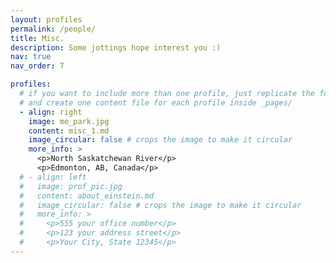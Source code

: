 ```yaml
---
layout: profiles
permalink: /people/
title: Misc.
description: Some jottings hope interest you :)  
nav: true
nav_order: 7

profiles:
  # if you want to include more than one profile, just replicate the following block
  # and create one content file for each profile inside _pages/
  - align: right
    image: me_park.jpg
    content: misc_1.md
    image_circular: false # crops the image to make it circular
    more_info: >
      <p>North Saskatchewan River</p>
      <p>Edmonton, AB, Canada</p>
  # - align: left
  #   image: prof_pic.jpg
  #   content: about_einstein.md
  #   image_circular: false # crops the image to make it circular
  #   more_info: >
  #     <p>555 your office number</p>
  #     <p>123 your address street</p>
  #     <p>Your City, State 12345</p>
---
```

